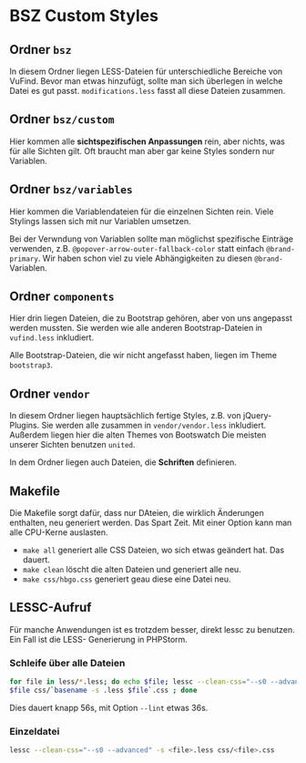 # BSZ Custom Styles

## Ordner `bsz`

In diesem Ordner liegen LESS-Dateien für unterschiedliche Bereiche von VuFind. 
Bevor man etwas hinzufügt, sollte man sich überlegen in welche Datei es gut passt. 
`modifications.less` fasst all diese Dateien zusammen. 

## Ordner `bsz/custom`

Hier kommen alle **sichtspezifischen Anpassungen** rein, aber nichts, was für alle 
Sichten gilt. Oft braucht man aber gar keine Styles sondern nur Variablen. 


## Ordner `bsz/variables`

Hier kommen die Variablendateien für die einzelnen Sichten rein. Viele Stylings 
lassen sich mit nur Variablen umsetzen. 

Bei der Verwndung von Variablen sollte man möglichst spezifische Einträge verwenden, z.B.
`@popover-arrow-outer-fallback-color` statt einfach `@brand-primary`. Wir haben schon viel 
zu viele Abhängigkeiten zu diesen `@brand-` Variablen.  

## Ordner `components`

Hier drin liegen Dateien, die zu Bootstrap gehören, aber von uns angepasst werden
mussten. Sie werden wie alle anderen Bootstrap-Dateien in `vufind.less` inkludiert.

Alle Bootstrap-Dateien, die wir nicht angefasst haben, liegen im Theme 
`bootstrap3`. 

## Ordner `vendor`

In diesem Ordner liegen hauptsächlich fertige Styles, z.B. von jQuery-Plugins. 
Sie werden alle zusammen in `vendor/vendor.less` inkludiert. Außerdem liegen hier
die alten Themes von Bootswatch Die meisten unserer Sichten benutzen `united`. 

In dem Ordner liegen auch Dateien, die **Schriften** definieren. 

## Makefile

Die Makefile sorgt dafür, dass nur DAteien, die wirklich Änderungen enthalten, neu generiert werden.
Das Spart Zeit. Mit einer Option kann man alle CPU-Kerne auslasten.  

* `make all` generiert alle CSS Dateien, wo sich etwas geändert hat. Das dauert. 
* `make clean` löscht die alten Dateien und generiert alle neu. 
* `make css/hbgo.css` generiert geau diese eine Datei neu.

## LESSC-Aufruf

Für manche Anwendungen ist es trotzdem besser, direkt lessc zu benutzen. Ein Fall ist die LESS-
Generierung in PHPStorm. 

### Schleife über alle Dateien
~~~bash
for file in less/*.less; do echo $file; lessc --clean-css="--s0 --advanced" -s 
$file css/`basename -s .less $file`.css ; done
~~~
Dies dauert knapp 56s, mit Option `--lint` etwas 36s.

### Einzeldatei
~~~bash
lessc --clean-css="--s0 --advanced" -s <file>.less css/<file>.css
~~~




